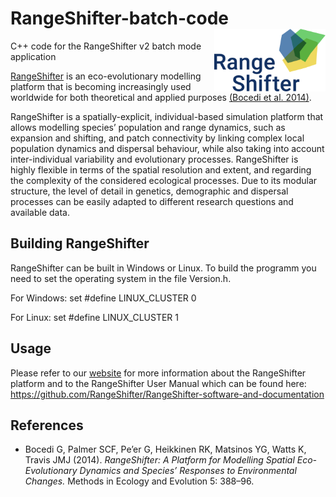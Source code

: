 # RangeShifter-batch-code <img src="RS_logo.png" align="right" height = 100/>
C++ code for the RangeShifter v2 batch mode application

[RangeShifter](https://rangeshifter.github.io/)
is an eco-evolutionary modelling platform that is becoming 
increasingly used worldwide for both theoretical and applied purposes
[(Bocedi et al. 2014)](https://besjournals.onlinelibrary.wiley.com/doi/full/10.1111/2041-210X.12162).

RangeShifter is a spatially-explicit, individual-based simulation platform that 
allows modelling species’ population and range dynamics, such as expansion and shifting, and 
patch connectivity by linking complex local population dynamics and dispersal 
behaviour, while also taking into account inter-individual variability and 
evolutionary processes. RangeShifter is highly flexible in terms of the spatial 
resolution and extent, and regarding the complexity of the considered ecological 
processes. Due to its modular structure, the level of detail in genetics, demographic and 
dispersal processes can be easily adapted to different research questions and 
available data.

## Building RangeShifter
RangeShifter can be built in Windows or Linux. To build the programm you need to set the operating system in the file Version.h.

For Windows: set #define LINUX_CLUSTER 0

For Linux: set #define LINUX_CLUSTER 1

## Usage

Please refer to our [website](https://rangeshifter.github.io/) for more information about the RangeShifter platform and to the RangeShifter User Manual which can be found here: https://github.com/RangeShifter/RangeShifter-software-and-documentation


## References

 - Bocedi G, Palmer SCF, Pe’er G, Heikkinen RK, Matsinos YG, Watts K, Travis JMJ (2014). 
 *RangeShifter: A Platform for Modelling Spatial Eco-Evolutionary Dynamics and 
 Species’ Responses to Environmental Changes.* Methods in Ecology and Evolution 5: 388–96. 

